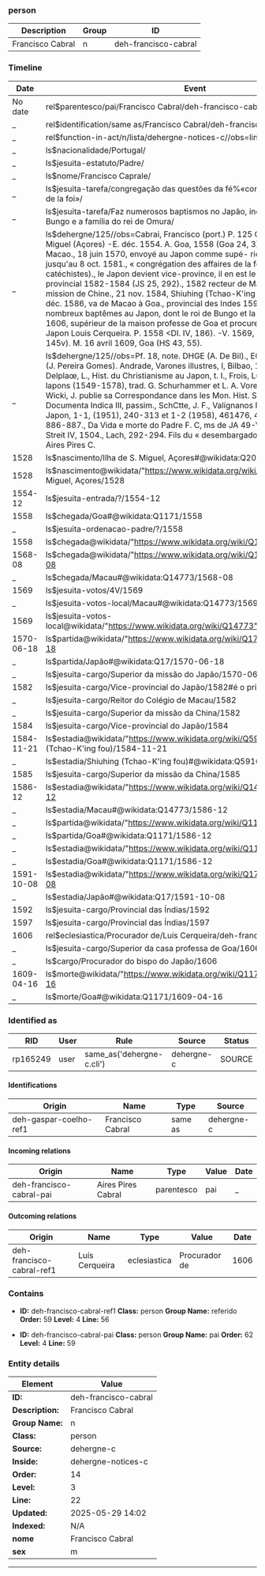### person






| Description | Group | ID |
|-- | -- | -- |
| Francisco Cabral| n |deh-francisco-cabral |



### Timeline

| Date       | Event                   |
|------------|-------------------------|
| No date| rel$parentesco/pai/Francisco Cabral/deh-francisco-cabral-pai/|
| _ | rel$identification/same as/Francisco Cabral/deh-francisco-cabral/|
| _ | rel$function-in-act/n/lista/dehergne-notices-c//obs=line: 22|
| _ | ls$nacionalidade/Portugal/|
| _ | ls$jesuita-estatuto/Padre/|
| _ | ls$nome/Francisco Caprale/|
| _ | ls$jesuita-tarefa/congregação das questões da fé%«congrégation des affaires de la foi»/|
| _ | ls$jesuita-tarefa/Faz numerosos baptismos no Japão, incluindo o do rei de Bungo e a família do rei de Omura/|
| _ | ls$dehergne/125//obs=Cabrai, Francisco (port.) P. 125 Caprale. N. 1528, île S. Miguel (Açores) -E. déc. 1554. A. Goa, 1558 (Goa 24, 3). A. août 1568, Macao., 18 juin 1570, envoyé au Japon comme supé- rieur de la mission, jusqu'au 8 oct. 1581., « congrégation des affaires de la foi » (association de catéchistes)., le Japon devient vice-province, il en est le premier vice-provincial 1582-1584 (JS 25, 292)., 1582 recteur de Macao et supérieur de la mission de Chine., 21 nov. 1584, Shiuhing (Tchao-K'ing fou) (JS 8 II, 259)., déc. 1586, va de Macao à Goa., provincial des Indes 1592-97 (D'Elia I, 169)., nombreux baptêmes au Japon, dont le roi de Bungo et la famille du roi d'Omura., 1606, supérieur de la maison professe de Goa et procureur de l'évêque du Japon Louis Cerqueira. P. 1558 <DI. IV, 186). -V. 1569, pr., Macao (Goa 24, I, 145v). M. 16 avril 1609, Goa (HS 43, 55).|
| _ | ls$dehergne/125//obs=Pf. 18, note. DHGE (A. De Bil)., EC (E. Lamalle)., Verbo (J. Pereira Gomes). Andrade, Varones illustres, I, Bilbao, 1887, 655-663., Delplaœ, L., Hist. du Christianisme au Japon, t. I., Frois, Luis, Die Geschichte lapons (1549-1578), trad. G. Schurhammer et L. A. Voretzch, Leipzig, 1926., Wicki, J. publie sa Correspondance dans les Mon. Hist. S.J.., cf. du même, Documenta Indica III, passim., SchCtte, J. F., Valignanos Missionsgrundsàtze fur Japon, 1-1, (1951), 240-313 et 1-2 (1958), 461476, 497-502., Schutte 886-887., Da Vida e morte do Padre F. C, ms de JA 49-VI-8 f° 103-111., Streit IV, 1504., Lach, 292-294. Fils du « desembargador » (conseiller., juge) Aires Pires C.|
| 1528| ls$nascimento/Ilha de S. Miguel, Açores#@wikidata:Q209036/1528|
| 1528| ls$nascimento@wikidata/"https://www.wikidata.org/wiki/Q209036"%Ilha de S. Miguel, Açores/1528|
| 1554-12| ls$jesuita-entrada/?/1554-12|
| 1558| ls$chegada/Goa#@wikidata:Q1171/1558|
| _ | ls$jesuita-ordenacao-padre/?/1558|
| 1558| ls$chegada@wikidata/"https://www.wikidata.org/wiki/Q1171"%Goa/1558|
| 1568-08| ls$chegada@wikidata/"https://www.wikidata.org/wiki/Q14773"%Macau/1568-08|
| _ | ls$chegada/Macau#@wikidata:Q14773/1568-08|
| 1569| ls$jesuita-votos/4V/1569|
| _ | ls$jesuita-votos-local/Macau#@wikidata:Q14773/1569|
| 1569| ls$jesuita-votos-local@wikidata/"https://www.wikidata.org/wiki/Q14773"%Macau/1569|
| 1570-06-18| ls$partida@wikidata/"https://www.wikidata.org/wiki/Q17"%Japão/1570-06-18|
| _ | ls$partida/Japão#@wikidata:Q17/1570-06-18|
| _ | ls$jesuita-cargo/Superior da missão do Japão/1570-06-18|
| 1582| ls$jesuita-cargo/Vice-provincial do Japão/1582#é o primeiro|
| _ | ls$jesuita-cargo/Reitor do Colégio de Macau/1582|
| _ | ls$jesuita-cargo/Superior da missão da China/1582|
| 1584| ls$jesuita-cargo/Vice-provincial do Japão/1584|
| 1584-11-21| ls$estadia@wikidata/"https://www.wikidata.org/wiki/Q59164"%Shiuhing (Tchao-K'ing fou)/1584-11-21|
| _ | ls$estadia/Shiuhing (Tchao-K'ing fou)#@wikidata:Q59164/1584-11-21|
| 1585| ls$jesuita-cargo/Superior da missão da China/1585|
| 1586-12| ls$estadia@wikidata/"https://www.wikidata.org/wiki/Q14773"%Macau/1586-12|
| _ | ls$estadia/Macau#@wikidata:Q14773/1586-12|
| _ | ls$partida@wikidata/"https://www.wikidata.org/wiki/Q1171"%Goa/1586-12|
| _ | ls$partida/Goa#@wikidata:Q1171/1586-12|
| _ | ls$estadia@wikidata/"https://www.wikidata.org/wiki/Q1171"%Goa/1586-12|
| _ | ls$estadia/Goa#@wikidata:Q1171/1586-12|
| 1591-10-08| ls$estadia@wikidata/"https://www.wikidata.org/wiki/Q17"%Japão/1591-10-08|
| _ | ls$estadia/Japão#@wikidata:Q17/1591-10-08|
| 1592| ls$jesuita-cargo/Provincial das Índias/1592|
| 1597| ls$jesuita-cargo/Provincial das Índias/1597|
| 1606| rel$eclesiastica/Procurador de/Luís Cerqueira/deh-francisco-cabral/1606|
| _ | ls$jesuita-cargo/Superior da casa professa de Goa/1606|
| _ | ls$cargo/Procurador do bispo do Japão/1606|
| 1609-04-16| ls$morte@wikidata/"https://www.wikidata.org/wiki/Q1171"%Goa/1609-04-16|
| _ | ls$morte/Goa#@wikidata:Q1171/1609-04-16|

### Identified as

| RID | User | Rule | Source | Status |
|-----|------|------|--------|--------|
| rp165249 | user | same_as('dehergne-c.cli') | dehergne-c | SOURCE |
#### Identifications

|  Origin | Name | Type | Source |
|-- | -- | -- | -- |
| deh-gaspar-coelho-ref1| Francisco Cabral |same as| dehergne-c |


#### Incoming relations

|  Origin | Name | Type | Value | Date |
|-- | -- | -- | -- | -- |
| deh-francisco-cabral-pai| Aires Pires Cabral |parentesco |pai| _ |


#### Outcoming relations

|  Origin | Name | Type | Value | Date |
|-- | -- | -- | -- | -- |
| deh-francisco-cabral-ref1| Luís Cerqueira |eclesiastica |Procurador de| 1606 |


### Contains



- **ID:** deh-francisco-cabral-ref1
  **Class:** person
  **Group Name:** referido
  **Order:** 59
  **Level:** 4
  **Line:** 56
  

- **ID:** deh-francisco-cabral-pai
  **Class:** person
  **Group Name:** pai
  **Order:** 62
  **Level:** 4
  **Line:** 59
  


### Entity details

| Element | Value |
|----|---|
| **ID:**    | deh-francisco-cabral |
| **Description:** | Francisco Cabral |
| **Group Name:** | n |
| **Class:** | person |
| **Source:** | dehergne-c |
| **Inside:**| dehergne-notices-c |
| **Order:** | 14 |
| **Level:** | 3 |
| **Line:**  | 22 |
| **Updated:** | 2025-05-29 14:02 |
| **Indexed:** | N/A |
| **nome** | Francisco Cabral|
| **sex** | m|


---
